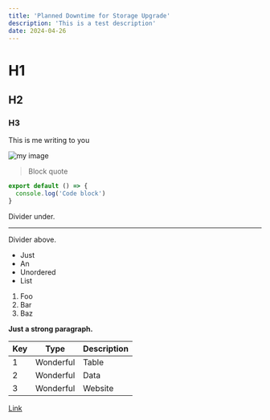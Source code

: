 ```yaml
---
title: 'Planned Downtime for Storage Upgrade'
description: 'This is a test description'
date: 2024-04-26
---
```

# H1

## H2

### H3


This is me writing to you

![my image](/nzbget-icon.png)

> Block quote

  ```js [file.js]{4-6,7} meta-info=val
  export default () => {
    console.log('Code block')
  }
  ```

  Divider under.

---

Divider above.

- Just
- An
- Unordered
- List

1. Foo
2. Bar
3. Baz

**Just a strong paragraph.**

| Key | Type      | Description |
| --- | --------- | ----------- |
| 1   | Wonderful | Table       |
| 2   | Wonderful | Data        |
| 3   | Wonderful | Website     |


[Link](/components/prose)